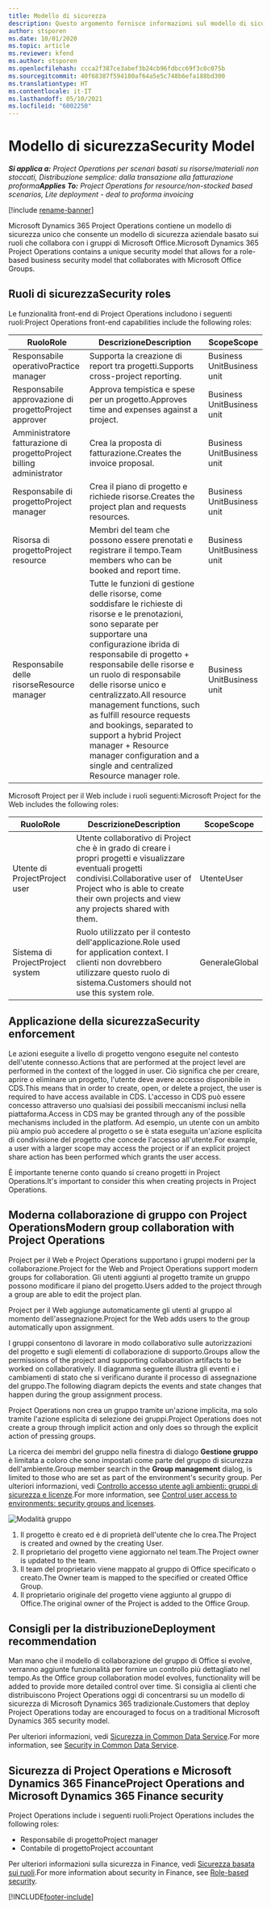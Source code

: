 ```yaml
---
title: Modello di sicurezza
description: Questo argomento fornisce informazioni sul modello di sicurezza in Dynamics 365 Project Operations.
author: stsporen
ms.date: 10/01/2020
ms.topic: article
ms.reviewer: kfend
ms.author: stsporen
ms.openlocfilehash: ccca2f387ce3abef3b24cb96fdbcc69f3c0c075b
ms.sourcegitcommit: 40f68387f594180af64a5e5c748b6efa188bd300
ms.translationtype: HT
ms.contentlocale: it-IT
ms.lasthandoff: 05/10/2021
ms.locfileid: "6002250"
---
```

# <a name="security-model"></a><span data-ttu-id="3d9e6-103">Modello di sicurezza</span><span class="sxs-lookup"><span data-stu-id="3d9e6-103">Security Model</span></span>

<span data-ttu-id="3d9e6-104">_**Si applica a:** Project Operations per scenari basati su risorse/materiali non stoccati, Distribuzione semplice: dalla transazione alla fatturazione proforma_</span><span class="sxs-lookup"><span data-stu-id="3d9e6-104">_**Applies To:** Project Operations for resource/non-stocked based scenarios, Lite deployment - deal to proforma invoicing_</span></span>

[!include [rename-banner](~/includes/cc-data-platform-banner.md)]

<span data-ttu-id="3d9e6-105">Microsoft Dynamics 365 Project Operations contiene un modello di sicurezza unico che consente un modello di sicurezza aziendale basato sui ruoli che collabora con i gruppi di Microsoft Office.</span><span class="sxs-lookup"><span data-stu-id="3d9e6-105">Microsoft Dynamics 365 Project Operations contains a unique security model that allows for a role-based business security model that collaborates with Microsoft Office Groups.</span></span> 


## <a name="security-roles"></a><span data-ttu-id="3d9e6-106">Ruoli di sicurezza</span><span class="sxs-lookup"><span data-stu-id="3d9e6-106">Security roles</span></span>
<span data-ttu-id="3d9e6-107">Le funzionalità front-end di Project Operations includono i seguenti ruoli:</span><span class="sxs-lookup"><span data-stu-id="3d9e6-107">Project Operations front-end capabilities include the following roles:</span></span>

| <span data-ttu-id="3d9e6-108">Ruolo</span><span class="sxs-lookup"><span data-stu-id="3d9e6-108">Role</span></span>                          | <span data-ttu-id="3d9e6-109">Descrizione</span><span class="sxs-lookup"><span data-stu-id="3d9e6-109">Description</span></span>                                                                                                                                                                 | <span data-ttu-id="3d9e6-110">Scope</span><span class="sxs-lookup"><span data-stu-id="3d9e6-110">Scope</span></span> |
|-------------------------------|-----------------------------------------------------------------------------------------------------------------------------------------------------------------------------|------|
| <span data-ttu-id="3d9e6-111">Responsabile operativo</span><span class="sxs-lookup"><span data-stu-id="3d9e6-111">Practice manager</span></span>              | <span data-ttu-id="3d9e6-112">Supporta la creazione di report tra progetti.</span><span class="sxs-lookup"><span data-stu-id="3d9e6-112">Supports cross-project reporting.</span></span>                                                                                                            | <span data-ttu-id="3d9e6-113">Business Unit</span><span class="sxs-lookup"><span data-stu-id="3d9e6-113">Business unit</span></span>              |
| <span data-ttu-id="3d9e6-114">Responsabile approvazione di progetto</span><span class="sxs-lookup"><span data-stu-id="3d9e6-114">Project approver</span></span>              | <span data-ttu-id="3d9e6-115">Approva tempistica e spese per un progetto.</span><span class="sxs-lookup"><span data-stu-id="3d9e6-115">Approves time and expenses against a project.</span></span>                                                                                                                              | <span data-ttu-id="3d9e6-116">Business Unit</span><span class="sxs-lookup"><span data-stu-id="3d9e6-116">Business unit</span></span> |
| <span data-ttu-id="3d9e6-117">Amministratore fatturazione di progetto</span><span class="sxs-lookup"><span data-stu-id="3d9e6-117">Project billing administrator</span></span> | <span data-ttu-id="3d9e6-118">Crea la proposta di fatturazione.</span><span class="sxs-lookup"><span data-stu-id="3d9e6-118">Creates the invoice proposal.</span></span>                                                                                                                                                 | <span data-ttu-id="3d9e6-119">Business Unit</span><span class="sxs-lookup"><span data-stu-id="3d9e6-119">Business unit</span></span> |
| <span data-ttu-id="3d9e6-120">Responsabile di progetto</span><span class="sxs-lookup"><span data-stu-id="3d9e6-120">Project manager</span></span>               | <span data-ttu-id="3d9e6-121">Crea il piano di progetto e richiede risorse.</span><span class="sxs-lookup"><span data-stu-id="3d9e6-121">Creates the project plan and requests resources.</span></span>                                                                                                                              | <span data-ttu-id="3d9e6-122">Business Unit</span><span class="sxs-lookup"><span data-stu-id="3d9e6-122">Business unit</span></span> |
| <span data-ttu-id="3d9e6-123">Risorsa di progetto</span><span class="sxs-lookup"><span data-stu-id="3d9e6-123">Project resource</span></span>              | <span data-ttu-id="3d9e6-124">Membri del team che possono essere prenotati e registrare il tempo.</span><span class="sxs-lookup"><span data-stu-id="3d9e6-124">Team members who can be booked and report time.</span></span>                                                                                                          | <span data-ttu-id="3d9e6-125">Business Unit</span><span class="sxs-lookup"><span data-stu-id="3d9e6-125">Business unit</span></span>|
| <span data-ttu-id="3d9e6-126">Responsabile delle risorse</span><span class="sxs-lookup"><span data-stu-id="3d9e6-126">Resource manager</span></span>              | <span data-ttu-id="3d9e6-127">Tutte le funzioni di gestione delle risorse, come soddisfare le richieste di risorse e le prenotazioni, sono separate per supportare una configurazione ibrida di responsabile di progetto + responsabile delle risorse e un ruolo di responsabile delle risorse unico e centralizzato.</span><span class="sxs-lookup"><span data-stu-id="3d9e6-127">All resource management functions, such as fulfill resource requests and bookings, separated to support a hybrid Project manager + Resource manager configuration and a single and centralized Resource manager role.</span></span> | <span data-ttu-id="3d9e6-128">Business Unit</span><span class="sxs-lookup"><span data-stu-id="3d9e6-128">Business unit</span></span> |


<span data-ttu-id="3d9e6-129">Microsoft Project per il Web include i ruoli seguenti:</span><span class="sxs-lookup"><span data-stu-id="3d9e6-129">Microsoft Project for the Web includes the following roles:</span></span>

| <span data-ttu-id="3d9e6-130">Ruolo</span><span class="sxs-lookup"><span data-stu-id="3d9e6-130">Role</span></span>           | <span data-ttu-id="3d9e6-131">Descrizione</span><span class="sxs-lookup"><span data-stu-id="3d9e6-131">Description</span></span>                                                                                                        | <span data-ttu-id="3d9e6-132">Scope</span><span class="sxs-lookup"><span data-stu-id="3d9e6-132">Scope</span></span>  |
|----------------|--------------------------------------------------------------------------------------------------------------------|--------|
| <span data-ttu-id="3d9e6-133">Utente di Project</span><span class="sxs-lookup"><span data-stu-id="3d9e6-133">Project user</span></span>   | <span data-ttu-id="3d9e6-134">Utente collaborativo di Project che è in grado di creare i propri progetti e visualizzare eventuali progetti condivisi.</span><span class="sxs-lookup"><span data-stu-id="3d9e6-134">Collaborative user of Project   who is able to create their own projects and view any projects shared with   them.</span></span> | <span data-ttu-id="3d9e6-135">Utente</span><span class="sxs-lookup"><span data-stu-id="3d9e6-135">User</span></span>   |
| <span data-ttu-id="3d9e6-136">Sistema di Project</span><span class="sxs-lookup"><span data-stu-id="3d9e6-136">Project system</span></span> | <span data-ttu-id="3d9e6-137">Ruolo utilizzato per il contesto dell'applicazione.</span><span class="sxs-lookup"><span data-stu-id="3d9e6-137">Role used for application   context.</span></span> <span data-ttu-id="3d9e6-138">I clienti non dovrebbero utilizzare questo ruolo di sistema.</span><span class="sxs-lookup"><span data-stu-id="3d9e6-138">Customers should not use this system role.</span></span>                                    | <span data-ttu-id="3d9e6-139">Generale</span><span class="sxs-lookup"><span data-stu-id="3d9e6-139">Global</span></span> |

## <a name="security-enforcement"></a><span data-ttu-id="3d9e6-140">Applicazione della sicurezza</span><span class="sxs-lookup"><span data-stu-id="3d9e6-140">Security enforcement</span></span>
<span data-ttu-id="3d9e6-141">Le azioni eseguite a livello di progetto vengono eseguite nel contesto dell'utente connesso.</span><span class="sxs-lookup"><span data-stu-id="3d9e6-141">Actions that are performed at the project level are performed in the context of the logged in user.</span></span> <span data-ttu-id="3d9e6-142">Ciò significa che per creare, aprire o eliminare un progetto, l'utente deve avere accesso disponibile in CDS.</span><span class="sxs-lookup"><span data-stu-id="3d9e6-142">This means that in order to create, open, or delete a project, the user is required to have access available in CDS.</span></span> <span data-ttu-id="3d9e6-143">L'accesso in CDS può essere concesso attraverso uno qualsiasi dei possibili meccanismi inclusi nella piattaforma.</span><span class="sxs-lookup"><span data-stu-id="3d9e6-143">Access in CDS may be granted through any of the possible mechanisms included in the platform.</span></span> <span data-ttu-id="3d9e6-144">Ad esempio, un utente con un ambito più ampio può accedere al progetto o se è stata eseguita un'azione esplicita di condivisione del progetto che concede l'accesso all'utente.</span><span class="sxs-lookup"><span data-stu-id="3d9e6-144">For example, a user with a larger scope may access the project or if an explicit project share action has been performed which grants the user access.</span></span>

<span data-ttu-id="3d9e6-145">È importante tenerne conto quando si creano progetti in Project Operations.</span><span class="sxs-lookup"><span data-stu-id="3d9e6-145">It's important to consider this when creating projects in Project Operations.</span></span>

## <a name="modern-group-collaboration-with-project-operations"></a><span data-ttu-id="3d9e6-146">Moderna collaborazione di gruppo con Project Operations</span><span class="sxs-lookup"><span data-stu-id="3d9e6-146">Modern group collaboration with Project Operations</span></span>
<span data-ttu-id="3d9e6-147">Project per il Web e Project Operations supportano i gruppi moderni per la collaborazione.</span><span class="sxs-lookup"><span data-stu-id="3d9e6-147">Project for the Web and Project Operations support modern groups for collaboration.</span></span> <span data-ttu-id="3d9e6-148">Gli utenti aggiunti al progetto tramite un gruppo possono modificare il piano del progetto.</span><span class="sxs-lookup"><span data-stu-id="3d9e6-148">Users added to the project through a group are able to edit the project plan.</span></span>

<span data-ttu-id="3d9e6-149">Project per il Web aggiunge automaticamente gli utenti al gruppo al momento dell'assegnazione.</span><span class="sxs-lookup"><span data-stu-id="3d9e6-149">Project for the Web adds users to the group automatically upon assignment.</span></span>

<span data-ttu-id="3d9e6-150">I gruppi consentono di lavorare in modo collaborativo sulle autorizzazioni del progetto e sugli elementi di collaborazione di supporto.</span><span class="sxs-lookup"><span data-stu-id="3d9e6-150">Groups allow the permissions of the project and supporting collaboration artifacts to be worked on collaboratively.</span></span> <span data-ttu-id="3d9e6-151">Il diagramma seguente illustra gli eventi e i cambiamenti di stato che si verificano durante il processo di assegnazione del gruppo.</span><span class="sxs-lookup"><span data-stu-id="3d9e6-151">The following diagram depicts the events and state changes that happen during the group assignment process.</span></span>

<span data-ttu-id="3d9e6-152">Project Operations non crea un gruppo tramite un'azione implicita, ma solo tramite l'azione esplicita di selezione dei gruppi.</span><span class="sxs-lookup"><span data-stu-id="3d9e6-152">Project Operations does not create a group through implicit action and only does so through the explicit action of pressing groups.</span></span>

<span data-ttu-id="3d9e6-153">La ricerca dei membri del gruppo nella finestra di dialogo **Gestione gruppo** è limitata a coloro che sono impostati come parte del gruppo di sicurezza dell'ambiente.</span><span class="sxs-lookup"><span data-stu-id="3d9e6-153">Group member search in the **Group management** dialog, is limited to those who are set as part of the environment's security group.</span></span> <span data-ttu-id="3d9e6-154">Per ulteriori informazioni, vedi [Controllo accesso utente agli ambienti: gruppi di sicurezza e licenze](/power-platform/admin/control-user-access).</span><span class="sxs-lookup"><span data-stu-id="3d9e6-154">For more information, see [Control user access to environments: security groups and licenses](/power-platform/admin/control-user-access).</span></span>

![Modalità gruppo](./media/groupsmode.png)

1. <span data-ttu-id="3d9e6-156">Il progetto è creato ed è di proprietà dell'utente che lo crea.</span><span class="sxs-lookup"><span data-stu-id="3d9e6-156">The Project is created and owned by the creating User.</span></span>
2. <span data-ttu-id="3d9e6-157">Il proprietario del progetto viene aggiornato nel team.</span><span class="sxs-lookup"><span data-stu-id="3d9e6-157">The Project owner is updated to the team.</span></span>
3. <span data-ttu-id="3d9e6-158">Il team del proprietario viene mappato al gruppo di Office specificato o creato.</span><span class="sxs-lookup"><span data-stu-id="3d9e6-158">The Owner team is mapped to the specified or created Office Group.</span></span>
4. <span data-ttu-id="3d9e6-159">Il proprietario originale del progetto viene aggiunto al gruppo di Office.</span><span class="sxs-lookup"><span data-stu-id="3d9e6-159">The original owner of the Project is added to the Office Group.</span></span>

## <a name="deployment-recommendation"></a><span data-ttu-id="3d9e6-160">Consigli per la distribuzione</span><span class="sxs-lookup"><span data-stu-id="3d9e6-160">Deployment recommendation</span></span>
<span data-ttu-id="3d9e6-161">Man mano che il modello di collaborazione del gruppo di Office si evolve, verranno aggiunte funzionalità per fornire un controllo più dettagliato nel tempo.</span><span class="sxs-lookup"><span data-stu-id="3d9e6-161">As the Office group collaboration model evolves, functionality will be added to provide more detailed control over time.</span></span> <span data-ttu-id="3d9e6-162">Si consiglia ai clienti che distribuiscono Project Operations oggi di concentrarsi su un modello di sicurezza di Microsoft Dynamics 365 tradizionale.</span><span class="sxs-lookup"><span data-stu-id="3d9e6-162">Customers that deploy Project Operations today are encouraged to focus on a traditional Microsoft Dynamics 365 security model.</span></span>

<span data-ttu-id="3d9e6-163">Per ulteriori informazioni, vedi [Sicurezza in Common Data Service](/power-platform/admin/wp-security).</span><span class="sxs-lookup"><span data-stu-id="3d9e6-163">For more information, see [Security in Common Data Service](/power-platform/admin/wp-security).</span></span>

## <a name="project-operations-and-microsoft-dynamics-365-finance-security"></a><span data-ttu-id="3d9e6-164">Sicurezza di Project Operations e Microsoft Dynamics 365 Finance</span><span class="sxs-lookup"><span data-stu-id="3d9e6-164">Project Operations and Microsoft Dynamics 365 Finance security</span></span>
<span data-ttu-id="3d9e6-165">Project Operations include i seguenti ruoli:</span><span class="sxs-lookup"><span data-stu-id="3d9e6-165">Project Operations includes the following roles:</span></span>

- <span data-ttu-id="3d9e6-166">Responsabile di progetto</span><span class="sxs-lookup"><span data-stu-id="3d9e6-166">Project manager</span></span>
- <span data-ttu-id="3d9e6-167">Contabile di progetto</span><span class="sxs-lookup"><span data-stu-id="3d9e6-167">Project accountant</span></span>

<span data-ttu-id="3d9e6-168">Per ulteriori informazioni sulla sicurezza in Finance, vedi [Sicurezza basata sui ruoli](/dynamics365/fin-ops-core/dev-itpro/sysadmin/role-based-security).</span><span class="sxs-lookup"><span data-stu-id="3d9e6-168">For more information about security in Finance, see [Role-based security](/dynamics365/fin-ops-core/dev-itpro/sysadmin/role-based-security).</span></span>




[!INCLUDE[footer-include](../includes/footer-banner.md)]